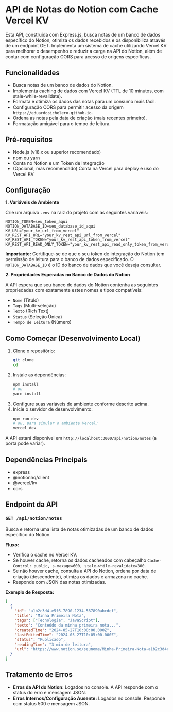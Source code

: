 # API de Notas do Notion com Cache Vercel KV

Esta API, construída com Express.js, busca notas de um banco de dados específico do Notion, otimiza os dados recebidos e os disponibiliza através de um endpoint GET. Implementa um sistema de cache utilizando Vercel KV para melhorar o desempenho e reduzir a carga na API do Notion, além de contar com configuração CORS para acesso de origens específicas.

## Funcionalidades

- Busca notas de um banco de dados do Notion.
- Implementa caching de dados com Vercel KV (TTL de 10 minutos, com stale-while-revalidate).
- Formata e otimiza os dados das notas para um consumo mais fácil.
- Configuração CORS para permitir acesso da origem `https://eduardosichelero.github.io`.
- Ordena as notas pela data de criação (mais recentes primeiro).
- Formatação amigável para o tempo de leitura.

## Pré-requisitos

- Node.js (v18.x ou superior recomendado)
- npm ou yarn
- Conta no Notion e um Token de Integração
- (Opcional, mas recomendado) Conta na Vercel para deploy e uso do Vercel KV

## Configuração

**1. Variáveis de Ambiente**

Crie um arquivo `.env` na raiz do projeto com as seguintes variáveis:

```env
NOTION_TOKEN=seu_token_aqui
NOTION_DATABASE_ID=seu_database_id_aqui
KV_URL="your_kv_url_from_vercel"
KV_REST_API_URL="your_kv_rest_api_url_from_vercel"
KV_REST_API_TOKEN="your_kv_rest_api_token_from_vercel"
KV_REST_API_READ_ONLY_TOKEN="your_kv_rest_api_read_only_token_from_vercel"
```

**Importante:** Certifique-se de que o seu token de integração do Notion tem permissão de leitura para o banco de dados especificado. O `NOTION_DATABASE_ID` é o ID do banco de dados que você deseja consultar.

**2. Propriedades Esperadas no Banco de Dados do Notion**

A API espera que seu banco de dados do Notion contenha as seguintes propriedades com exatamente estes nomes e tipos compatíveis:

- `Nome` (Título)
- `Tags` (Multi-seleção)
- `Texto` (Rich Text)
- `Status` (Seleção Única)
- `Tempo de Leitura` (Número)

## Como Começar (Desenvolvimento Local)

1. Clone o repositório:
    ```bash
    git clone 
    cd 
    ```
2. Instale as dependências:
    ```bash
    npm install
    # ou
    yarn install
    ```
3. Configure suas variáveis de ambiente conforme descrito acima.
4. Inicie o servidor de desenvolvimento:
    ```bash
    npm run dev
    # ou, para simular o ambiente Vercel:
    vercel dev
    ```
A API estará disponível em `http://localhost:3000/api/notion/notes` (a porta pode variar).

## Dependências Principais

- express
- @notionhq/client
- @vercel/kv
- cors

## Endpoint da API

### `GET /api/notion/notes`

Busca e retorna uma lista de notas otimizadas de um banco de dados específico do Notion.

**Fluxo:**
- Verifica o cache no Vercel KV.
- Se houver cache, retorna os dados cacheados com cabeçalho `Cache-Control: public, s-maxage=600, stale-while-revalidate=300`.
- Se não houver cache, consulta a API do Notion, ordena por data de criação (descendente), otimiza os dados e armazena no cache.
- Responde com JSON das notas otimizadas.

**Exemplo de Resposta:**
```json
[
  {
    "id": "a1b2c3d4-e5f6-7890-1234-567890abcdef",
    "title": "Minha Primeira Nota",
    "tags": ["Tecnologia", "JavaScript"],
    "texto": "Conteúdo da minha primeira nota...",
    "createdTime": "2024-05-27T10:00:00.000Z",
    "lastEditedTime": "2024-05-27T10:05:00.000Z",
    "status": "Publicado",
    "readingTime": "3 min de leitura",
    "url": "https://www.notion.so/seunome/Minha-Primeira-Nota-a1b2c3d4e5f678901234567890abcdef"
  }
]
```

## Tratamento de Erros

- **Erros da API do Notion:** Logados no console. A API responde com o status do erro e mensagem JSON.
- **Erros Internos/Configuração Ausente:** Logados no console. Responde com status 500 e mensagem JSON.
